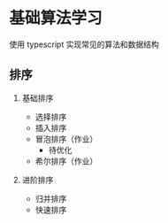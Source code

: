 # 基础算法学习

使用 typescript 实现常见的算法和数据结构

## 排序

1. 基础排序

   - 选择排序
   - 插入排序
   - 冒泡排序（作业）
     - 待优化
   - 希尔排序（作业）

2. 进阶排序
   - 归并排序
   - 快速排序
